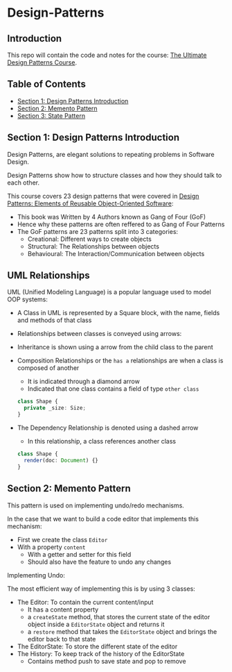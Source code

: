 # Design-Patterns

## Introduction

This repo will contain the code and notes for the course: [The Ultimate Design Patterns Course](https://codewithmosh.com/courses/759570/).

## Table of Contents

- [Section 1: Design Patterns Introduction](#section-1-design-patterns-introduction)
- [Section 2: Memento Pattern](#section-2-memento-pattern)
- [Section 3: State Pattern](#section-3-state-pattern)

## Section 1: Design Patterns Introduction

Design Patterns, are elegant solutions to repeating problems in Software Design.

Design Patterns show how to structure classes and how they should talk to each other.

This course covers 23 design patterns that were covered in [Design Patterns: Elements of Reusable Object-Oriented Software](https://en.wikipedia.org/wiki/Design_Patterns):

- This book was Written by 4 Authors known as Gang of Four (GoF)
- Hence why these patterns are often reffered to as Gang of Four Patterns
- The GoF patterns are 23 patterns split into 3 categories:
  - Creational: Different ways to create objects
  - Structural: The Relationships between objects
  - Behavioural: The Interaction/Communication between objects

## UML Relationships

UML (Unified Modeling Language) is a popular language used to model OOP systems:

- A Class in UML is represented by a Square block, with the name, fields and methods of that class
- Relationships between classes is conveyed using arrows:

- Inheritance is shown using a arrow from the child class to the parent
- Composition Relationships or the `has a` relationships are when a class is composed of another
  - It is indicated through a diamond arrow
  - Indicated that one class contains a field of type `other class`
  ```ts
  class Shape {
    private _size: Size;
  }
  ```
- The Dependency Relationship is denoted using a dashed arrow
  - In this relationship, a class references another class
  ```ts
  class Shape {
    render(doc: Document) {}
  }
  ```

## Section 2: Memento Pattern

This pattern is used on implementing undo/redo mechanisms.

In the case that we want to build a code editor that implements this mechanism:

- First we create the class `Editor`
- With a property `content`
  - With a getter and setter for this field
  - Should also have the feature to undo any changes

Implementing Undo:

The most efficient way of implementing this is by using 3 classes:

- The Editor: To contain the current content/input
  - It has a content property
  - a `createState` method, that stores the current state of the editor object inside a `EditorState` object and returns it
  - a `restore` method that takes the `EditorState` object and brings the editor back to that state
- The EditorState: To store the different state of the editor
- The History: To keep track of the history of the EditorState
  - Contains method push to save state and pop to remove
